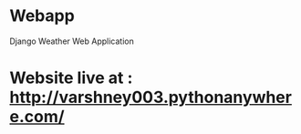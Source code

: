 # Webapp
Django Weather Web Application
# Website live at :  http://varshney003.pythonanywhere.com/

